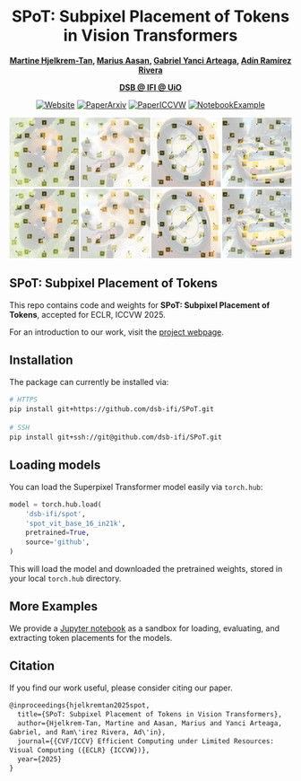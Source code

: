 <div align="center">

# SPoT: Subpixel Placement of Tokens in Vision Transformers

**[Martine Hjelkrem-Tan](https://www.mn.uio.no/ifi/english/people/aca/matan/), [Marius Aasan](https://www.mn.uio.no/ifi/english/people/aca/mariuaas/), [Gabriel Yanci Arteaga](https://www.mn.uio.no/math/english/people/aca/gabrieya/), [Adín Ramírez Rivera](https://www.mn.uio.no/ifi/english/people/aca/adinr/)** <br>


**[DSB @ IFI @ UiO](https://www.mn.uio.no/ifi/english/research/groups/dsb/)** <br>

[![Website](https://img.shields.io/badge/Website-green)](https://dsb-ifi.github.io/SPoT/)
[![PaperArxiv](https://img.shields.io/badge/Paper-arXiv-red)](https://arxiv.org)
[![PaperICCVW](https://img.shields.io/badge/Paper-ICCVW_2025-blue)](https://eclr-workshop.github.io/)
[![NotebookExample](https://img.shields.io/badge/Notebook-Example-orange)](https://nbviewer.jupyter.org) <br>

![SPoT Figure 1](/assets/placements.png#gh-light-mode-only "Examples of feature trajectoreis with SPoT-ON")
![SPoT Figure 1](/assets/placements.png#gh-dark-mode-only "Examples of feature trajectoreis with SPoT-ON")

</div>

## SPoT: Subpixel Placement of Tokens

This repo contains code and weights for **SPoT: Subpixel Placement of Tokens**, accepted for ECLR, ICCVW 2025.

For an introduction to our work, visit the [project webpage](https://dsb-ifi.github.io/SPoT/). 

## Installation

The package can currently be installed via:

```bash
# HTTPS
pip install git+https://github.com/dsb-ifi/SPoT.git

# SSH
pip install git+ssh://git@github.com/dsb-ifi/SPoT.git
```

## Loading models

You can load the Superpixel Transformer model easily via `torch.hub`:

```python
model = torch.hub.load(
    'dsb-ifi/spot', 
    'spot_vit_base_16_in21k',
    pretrained=True,
    source='github',
)
```

This will load the model and downloaded the pretrained weights, stored in your local `torch.hub` directory. 

## More Examples

We provide a [Jupyter notebook](https://nbviewer.jupyter.org/) as a sandbox for loading, evaluating, and extracting token placements for the models. 

## Citation

If you find our work useful, please consider citing our paper.

```
@inproceedings{hjelkremtan2025spot,
  title={SPoT: Subpixel Placement of Tokens in Vision Transformers},
  author={Hjelkrem-Tan, Martine and Aasan, Marius and Yanci Arteaga, Gabriel, and Ram\'irez Rivera, Ad\'in},
  journal={{CVF/ICCV} Efficient Computing under Limited Resources: Visual Computing ({ECLR} {ICCVW})},
  year={2025}
}
```
